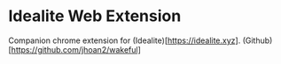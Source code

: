 # Idealite Web Extension

Companion chrome extension for (Idealite)[https://idealite.xyz]. (Github)[https://github.com/jhoan2/wakeful]
